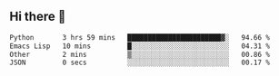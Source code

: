 ## Hi there 👋

<!--
**whirlun/whirlun** is a ✨ _special_ ✨ repository because its `README.md` (this file) appears on your GitHub profile.

Here are some ideas to get you started:

- 🔭 I’m currently working on ...
- 🌱 I’m currently learning ...
- 👯 I’m looking to collaborate on ...
- 🤔 I’m looking for help with ...
- 💬 Ask me about ...
- 📫 How to reach me: ...
- 😄 Pronouns: ...
- ⚡ Fun fact: ...
-->
<!--START_SECTION:waka-->

```txt
Python       3 hrs 59 mins   ███████████████████████▓░   94.66 %
Emacs Lisp   10 mins         █░░░░░░░░░░░░░░░░░░░░░░░░   04.31 %
Other        2 mins          ▒░░░░░░░░░░░░░░░░░░░░░░░░   00.86 %
JSON         0 secs          ░░░░░░░░░░░░░░░░░░░░░░░░░   00.17 %
```

<!--END_SECTION:waka-->
